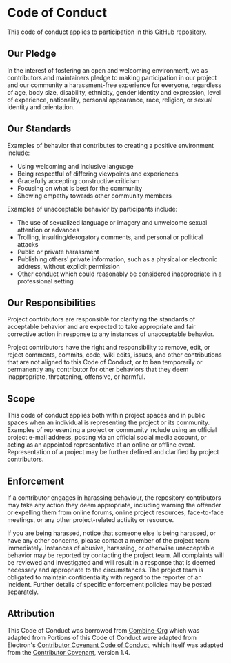 Code of Conduct
====================================

This code of conduct applies to participation in this GitHub repository.

## Our Pledge

In the interest of fostering an open and welcoming environment, we as contributors and maintainers pledge to making participation in our project and our community a harassment-free experience for everyone, regardless of age, body size, disability, ethnicity, gender identity and expression, level of experience, nationality, personal appearance, race, religion, or sexual identity and orientation.

## Our Standards

Examples of behavior that contributes to creating a positive environment include:

* Using welcoming and inclusive language
* Being respectful of differing viewpoints and experiences
* Gracefully accepting constructive criticism
* Focusing on what is best for the community
* Showing empathy towards other community members

Examples of unacceptable behavior by participants include:

* The use of sexualized language or imagery and unwelcome sexual attention or advances
* Trolling, insulting/derogatory comments, and personal or political attacks
* Public or private harassment
* Publishing others' private information, such as a physical or electronic address, without explicit permission
* Other conduct which could reasonably be considered inappropriate in a professional setting

## Our Responsibilities

Project contributors are responsible for clarifying the standards of acceptable behavior and are expected to take appropriate and fair corrective action in response to any instances of unacceptable behavior.

Project contributors have the right and responsibility to remove, edit, or reject comments, commits, code, wiki edits, issues, and other contributions that are not aligned to this Code of Conduct, or to ban temporarily or permanently any contributor for other behaviors that they deem inappropriate, threatening, offensive, or harmful.

## Scope

This code of conduct applies both within project spaces and in public spaces when an individual is representing the project or its community. Examples of representing a project or community include using an official project e-mail address, posting via an official social media account, or acting as an appointed representative at an online or offline event. Representation of a project may be further defined and clarified by project contributors.

## Enforcement

If a contributor engages in harassing behaviour, the repository contributors may take any action they deem appropriate, including warning the offender or expelling them from online forums, online project resources, face-to-face meetings, or any other project-related activity or resource.

If you are being harassed, notice that someone else is being harassed, or have any other concerns, please contact a member of the project team immediately.  Instances of abusive, harassing, or otherwise unacceptable behavior may be reported by contacting the project team.  All complaints will be reviewed and investigated and will result in a response that is deemed necessary and appropriate to the circumstances.  The project team is obligated to maintain confidentiality with regard to the reporter of an incident.  Further details of specific enforcement policies may be posted separately.

## Attribution

This Code of Conduct was borrowed from [Combine-Org](https://github.com/combine-org/Community-guidelines/blob/master/CODE_OF_CONDUCT.md) which was adapted from Portions of this Code of Conduct were adapted from Electron's [Contributor Covenant Code of Conduct](https://github.com/electron/electron/blob/master/CODE_OF_CONDUCT.md), which itself was adapted from the [Contributor Covenant](http://contributor-covenant.org/version/1/4), version 1.4.